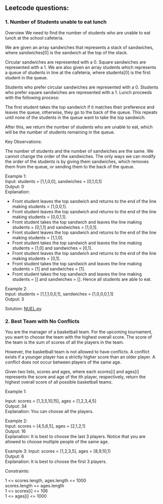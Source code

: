 ## Leetcode questions:
### 1. Number of Students unable to eat lunch
Overview
We need to find the number of students who are unable to eat lunch at the school cafeteria.

We are given an array sandwiches that represents a stack of sandwiches, where sandwiches[0] is the sandwich at the top of the stack.

Circular sandwiches are represented with a 0.
Square sandwiches are represented with a 1.
We are also given an array students which represents a queue of students in line at the cafeteria, where students[0] is the first student in the queue.

Students who prefer circular sandwiches are represented with a 0.
Students who prefer square sandwiches are represented with a 1.
Lunch proceeds with the following process:

The first student takes the top sandwich if it matches their preference and leaves the queue, otherwise, they go to the back of the queue. This repeats until none of the students in the queue want to take the top sandwich.

After this, we return the number of students who are unable to eat, which will be the number of students remaining in the queue.

Key Observations:

The number of students and the number of sandwiches are the same.
We cannot change the order of the sandwiches.
The only ways we can modify the order of the students is by giving them sandwiches, which removes them from the queue, or sending them to the back of the queue.

Example 1:  
Input: students = [1,1,0,0], sandwiches = [0,1,0,1]  
Output: 0  
Explanation:
- Front student leaves the top sandwich and returns to the end of the line making students = [1,0,0,1].
- Front student leaves the top sandwich and returns to the end of the line making students = [0,0,1,1].
- Front student takes the top sandwich and leaves the line making students = [0,1,1] and sandwiches = [1,0,1].
- Front student leaves the top sandwich and returns to the end of the line making students = [1,1,0].
- Front student takes the top sandwich and leaves the line making students = [1,0] and sandwiches = [0,1].
- Front student leaves the top sandwich and returns to the end of the line making students = [0,1].
- Front student takes the top sandwich and leaves the line making students = [1] and sandwiches = [1].
- Front student takes the top sandwich and leaves the line making students = [] and sandwiches = [].
Hence all students are able to eat.

Example 2:  
Input: students = [1,1,1,0,0,1], sandwiches = [1,0,0,0,1,1]  
Output: 3  


Solution: [NUEL.py](https://github.com/absognety/Competitive-Coding-Platforms/blob/master/LeetCode/NUEL.py)  


### 2. Best Team with No Conflicts  
You are the manager of a basketball team. For the upcoming tournament, you want to choose the team with the highest overall score. The score of the team is the sum of scores of all the players in the team.  

However, the basketball team is not allowed to have conflicts. A conflict exists if a younger player has a strictly higher score than an older player. A conflict does not occur between players of the same age.  

Given two lists, scores and ages, where each scores[i] and ages[i] represents the score and age of the ith player, respectively, return the highest overall score of all possible basketball teams.

 

Example 1:  

Input: scores = [1,3,5,10,15], ages = [1,2,3,4,5]  
Output: 34  
Explanation: You can choose all the players.  

Example 2:  
Input: scores = [4,5,6,5], ages = [2,1,2,1]  
Output: 16  
Explanation: It is best to choose the last 3 players. Notice that you are allowed to choose multiple people of the same age.  

Example 3:
Input: scores = [1,2,3,5], ages = [8,9,10,1]  
Output: 6  
Explanation: It is best to choose the first 3 players.  
 

Constraints:  

1 <= scores.length, ages.length <= 1000  
scores.length == ages.length  
1 <= scores[i] <= 106  
1 <= ages[i] <= 1000  
